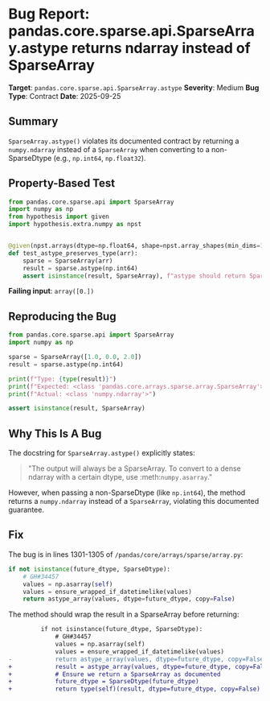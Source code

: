 # Bug Report: pandas.core.sparse.api.SparseArray.astype returns ndarray instead of SparseArray

**Target**: `pandas.core.sparse.api.SparseArray.astype`
**Severity**: Medium
**Bug Type**: Contract
**Date**: 2025-09-25

## Summary

`SparseArray.astype()` violates its documented contract by returning a `numpy.ndarray` instead of a `SparseArray` when converting to a non-SparseDtype (e.g., `np.int64`, `np.float32`).

## Property-Based Test

```python
from pandas.core.sparse.api import SparseArray
import numpy as np
from hypothesis import given
import hypothesis.extra.numpy as npst


@given(npst.arrays(dtype=np.float64, shape=npst.array_shapes(min_dims=1, max_dims=1)))
def test_astype_preserves_type(arr):
    sparse = SparseArray(arr)
    result = sparse.astype(np.int64)
    assert isinstance(result, SparseArray), f"astype should return SparseArray, got {type(result)}"
```

**Failing input**: `array([0.])`

## Reproducing the Bug

```python
from pandas.core.sparse.api import SparseArray
import numpy as np

sparse = SparseArray([1.0, 0.0, 2.0])
result = sparse.astype(np.int64)

print(f"Type: {type(result)}")
print(f"Expected: <class 'pandas.core.arrays.sparse.array.SparseArray'>")
print(f"Actual: <class 'numpy.ndarray'>")

assert isinstance(result, SparseArray)
```

## Why This Is A Bug

The docstring for `SparseArray.astype()` explicitly states:

> "The output will always be a SparseArray. To convert to a dense ndarray with a certain dtype, use :meth:`numpy.asarray`."

However, when passing a non-SparseDtype (like `np.int64`), the method returns a `numpy.ndarray` instead of a `SparseArray`, violating this documented guarantee.

## Fix

The bug is in lines 1301-1305 of `/pandas/core/arrays/sparse/array.py`:

```python
if not isinstance(future_dtype, SparseDtype):
    # GH#34457
    values = np.asarray(self)
    values = ensure_wrapped_if_datetimelike(values)
    return astype_array(values, dtype=future_dtype, copy=False)
```

The method should wrap the result in a SparseArray before returning:

```diff
         if not isinstance(future_dtype, SparseDtype):
             # GH#34457
             values = np.asarray(self)
             values = ensure_wrapped_if_datetimelike(values)
-            return astype_array(values, dtype=future_dtype, copy=False)
+            result = astype_array(values, dtype=future_dtype, copy=False)
+            # Ensure we return a SparseArray as documented
+            future_dtype = SparseDtype(future_dtype)
+            return type(self)(result, dtype=future_dtype, copy=False)
```